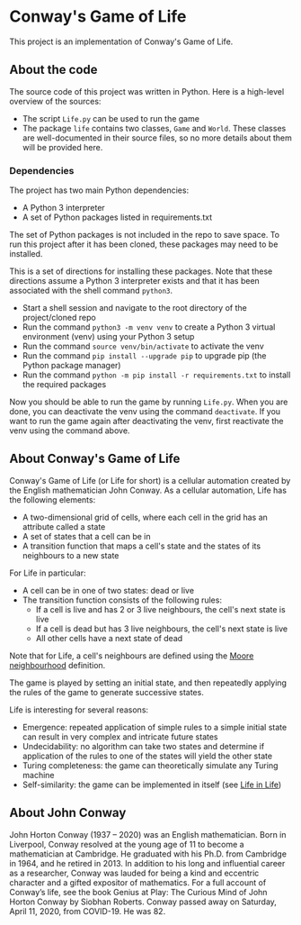 # Conway's Game of Life
This project is an implementation of Conway's Game of Life.

## About the code
The source code of this project was written in Python. Here is a high-level overview of the sources:
* The script `Life.py` can be used to run the game
* The package `life` contains two classes, `Game` and `World`. These classes are 
well-documented in their source files, so no more details about them will be provided here.

### Dependencies

The project has two main Python dependencies:
* A Python 3 interpreter
* A set of Python packages listed in requirements.txt

The set of Python packages is not included in the repo to save space. To run this project after
it has been cloned, these packages may need to be installed. 

This is a set of directions for installing these packages. Note that these directions assume a 
Python 3 interpreter exists and that it has been associated with the shell command `python3`.
* Start a shell session and navigate to the root directory of the project/cloned repo
* Run the command `python3 -m venv venv` to create a Python 3 virtual environment (venv) using your
Python 3 setup
* Run the command `source venv/bin/activate` to activate the venv
* Run the command `pip install --upgrade pip` to upgrade pip (the Python package manager)
* Run the command `python -m pip install -r requirements.txt` to install the required 
packages

Now you should be able to run the game by running `Life.py`. When you are done, you can deactivate
the venv using the command `deactivate`. If you want to run the game again after deactivating the
venv, first reactivate the venv using the command above.

## About Conway's Game of Life
Conway's Game of Life (or Life for short) is a cellular automation created by the English 
mathematician John Conway. As a cellular automation, Life has the following elements:
* A two-dimensional grid of cells, where each cell in the grid has an attribute called a state
* A set of states that a cell can be in
* A transition function that maps a cell's state and the states of its neighbours to a new state

For Life in particular:
* A cell can be in one of two states: dead or live
* The transition function consists of the following rules:
    * If a cell is live and has 2 or 3 live neighbours, the cell's next state is live
    * If a cell is dead but has 3 live neighbours, the cell's next state is live
    * All other cells have a next state of dead
    
Note that for Life, a cell's neighbours are defined using the 
[Moore neighbourhood](https://en.wikipedia.org/wiki/Moore_neighborhood) definition.

The game is played by setting an initial state, and then repeatedly applying the rules of the game 
to generate successive states.

Life is interesting for several reasons:
* Emergence: repeated application of simple rules to a simple initial state can result in very 
complex and intricate future states
* Undecidability: no algorithm can take two states and determine if application of the rules
to one of the states will yield the other state
* Turing completeness: the game can theoretically simulate any Turing machine
* Self-similarity: the game can be implemented in itself 
(see [Life in Life](https://www.youtube.com/watch?v=xP5-iIeKXE8))

## About John Conway
John Horton Conway (1937 – 2020) was an English mathematician. Born in Liverpool, Conway resolved 
at the young age of 11 to become a mathematician at Cambridge. He graduated with his Ph.D. from 
Cambridge in 1964, and he retired in 2013. In addition to his long and influential career as 
a researcher, Conway was lauded for being a kind and eccentric character and a gifted expositor of 
mathematics. For a full account of Conway’s life, see the book Genius at Play: The Curious Mind of 
John Horton Conway by Siobhan Roberts. Conway passed away on Saturday, April 11, 2020, from 
COVID-19. He was 82. 


